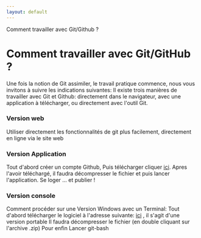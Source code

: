 ```yaml
---
layout: default
---
```

Comment travailler avec Git/Github ?
<h1> Comment travailler avec Git/GitHub ? </h1>

Une fois la notion de Git assimiler, le travail pratique commence, nous vous invitons à suivre les indications suivantes:
Il existe trois manières de travailler avec Git et Github: directement dans le navigateur, avec une application à télécharger, ou directement avec l'outil Git.

<h3> Version web </h3>

Utiliser directement les fonctionnalités de git plus facilement, directement en ligne  via le site web

<h3> Version Application </h3>

Tout d'abord créer un compte Github, 
Puis télécharger  cliquer <a href="https://desktop.github.com/"> ici</a>.
Apres l'avoir téléchargé, il faudra décompresser le fichier et puis lancer l'application.
Se loger ... et publier !

<h3> Version console </h3>

Comment procéder sur une Version Windows avec un Terminal:
Tout d'abord télécharger le logiciel à l'adresse suivante: <a href="https://git-scm.com/download/win"> ici</a> , il s'agit d'une version portable
Il faudra décompresser le fichier (en double cliquant sur l'archive .zip)
Pour enfin Lancer git-bash
